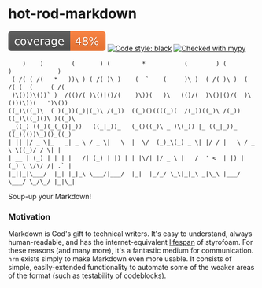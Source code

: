 # hot-rod-markdown
![coverage](images/coverage.svg)
[![Code style: black](https://img.shields.io/badge/code%20style-black-000000.svg)](https://github.com/psf/black)
[![Checked with mypy](http://www.mypy-lang.org/static/mypy_badge.svg)](http://mypy-lang.org/)

```
    )    )        (       ) (         *           (        ) (        )             )  
 ( /( ( /(   *   ))\ ) ( /( )\ )    (  `    (     )\ )  ( /( )\ )  ( /( (  (     ( /(  
 )\()))\())` )  /(()/( )\()|()/(    )\))(   )\   (()/(  )\()|()/(  )\()))\))(   ')\()) 
((_)\((_)\  ( )(_))(_)|(_)\ /(_))  ((_)()((((_)(  /(_))((_)\ /(_))((_)\((_)()\ )((_)\  
 _((_) ((_)(_(_()|_))   ((_|_))_   (_()((_)\ _ )\(_)) |_ ((_|_))_   ((_)(())\_)()_((_) 
| || |/ _ \|_   _| _ \ / _ \|   \  |  \/  (_)_\(_) _ \| |/ / |   \ / _ \ \((_)/ / \| | 
| __ | (_) | | | |   /| (_) | |) | | |\/| |/ _ \ |   /  ' <  | |) | (_) \ \/\/ /| .` | 
|_||_|\___/  |_| |_|_\ \___/|___/  |_|  |_/_/ \_\|_|_\ _|\_\ |___/ \___/ \_/\_/ |_|\_| 
```

Soup-up your Markdown!

### Motivation
Markdown is God's gift to technical writers.
It's easy to understand, always human-readable, and has the internet-equivalent [lifespan](https://brandur.org/fragments/graceful-degradation-time) of styrofoam.
For these reasons (and many more), it's a fantastic medium for communication.
`hrm` exists simply to make Markdown even more usable.
It consists of simple, easily-extended functionality to automate some of the weaker areas of the format (such as testability of codeblocks).